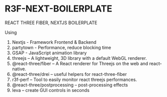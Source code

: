 # R3F-NEXT-BOILERPLATE
REACT THREE FIBER, NEXTJS BOILERPLATE

Using
1. Nextjs - Framework Frontend & Backend
2. partytown - Performance, reduce blocking time
3. GSAP - JavaScript animation library
4. threejs – A lightweight, 3D library with a default WebGL renderer.
5. @react-three/fiber – A React renderer for Threejs on the web and react-native.
6. @react-three/drei – useful helpers for react-three-fiber
7. r3f-perf – Tool to easily monitor react threejs performances.
8. @react-three/postprocessing – post-processing effects
9. leva – create GUI controls in seconds
